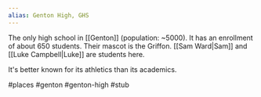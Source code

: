 ```yaml
---
alias: Genton High, GHS
---
```


The only high school in [[Genton]] (population: ~5000). It has an enrollment of about 650 students. Their mascot is the Griffon. [[Sam Ward|Sam]] and [[Luke Campbell|Luke]] are students here.

It's better known for its athletics than its academics.

#places #genton #genton-high #stub 